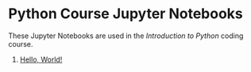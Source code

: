 # Python Course Jupyter Notebooks
These Jupyter Notebooks are used in the <i>Introduction to Python</i> coding course.
<ol>
  <li><a href="http://35.202.245.32/user/stcline/notebooks/Public/Test_Lessons/Hello_World.ipynb" target="_blank">Hello, World!</a></li>
